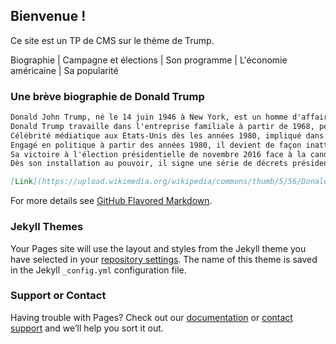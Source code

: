 ## Bienvenue !

Ce site est un TP de CMS sur le thème de Trump.

Biographie | Campagne et élections | Son programme | L'économie américaine | Sa popularité

### Une brève biographie de Donald Trump

```markdown
Donald John Trump, né le 14 juin 1946 à New York, est un homme d'affaires, animateur de télévision et homme d'État américain, président des États-Unis depuis le 20 janvier 2017.
Donald Trump travaille dans l'entreprise familiale à partir de 1968, pendant ses études à l’école de commerce de Wharton de l'université de Pennsylvanie. Il en prend la tête en 1971 de l'entreprise de son père Elizabeth Trump & Son et la renomme ensuite The Trump Organization. En 1995, il fonde la Trump Entertainment Resorts. Donald Trump bâtit son empire et sa notoriété sur des bâtiments prestigieux qui portent généralement son nom. Une partie de ses immeubles les plus connus — dont plusieurs gratte-ciel, parmi lesquels la Trump Tower — se trouvent dans l'État de New York, mais il possède également des casinos comme le Trump Taj Mahal d'Atlantic City, des résidences de luxe, des terrains de golf, et réalise de nombreux investissements dans les domaines les plus divers (sports, médias, concours de beauté).
Célébrité médiatique aux États-Unis dès les années 1980, impliqué dans le secteur du divertissement télévisuel, il est notamment, de 2004 à 2015, l'animateur de l'émission de téléréalité The Apprentice.
Engagé en politique à partir des années 1980, il devient de façon inattendue le candidat du Parti républicain à l'issue des primaires de 2016. Candidat singulier dans l'histoire politique américaine, Trump mène une campagne atypique, avec une équipe relativement réduite et un usage intensif des réseaux sociaux, en particulier de Twitter. Se présentant comme un adversaire de l'establishment et du politiquement correct, il se distingue également par un ton très polémique et par un discours populiste, réactionnaire, nationaliste, isolationniste, protectionniste et climato-sceptique, ainsi que par des propositions radicales visant à réduire l'immigration et de nombreuses contre-vérités.
Sa victoire à l'élection présidentielle de novembre 2016 face à la candidate démocrate Hillary Clinton déjoue la plupart des pronostics. À sa prise de fonction, il est le président américain le plus âgé (70 ans) et le plus riche jamais élu. Il est également le premier candidat qui accède à la présidence sans jamais avoir exercé de fonction politique ou militaire.
Dès son installation au pouvoir, il signe une série de décrets présidentiels qui provoquent de fortes polémiques aussi bien au niveau national qu'international.

[Link](https://upload.wikimedia.org/wikipedia/commons/thumb/5/56/Donald_Trump_official_portrait.jpg/480px-Donald_Trump_official_portrait.jpg) and ![Image](src)
```

For more details see [GitHub Flavored Markdown](https://guides.github.com/features/mastering-markdown/).

### Jekyll Themes

Your Pages site will use the layout and styles from the Jekyll theme you have selected in your [repository settings](https://github.com/Delbecque/cms/settings). The name of this theme is saved in the Jekyll `_config.yml` configuration file.

### Support or Contact

Having trouble with Pages? Check out our [documentation](https://help.github.com/categories/github-pages-basics/) or [contact support](https://github.com/contact) and we’ll help you sort it out.
